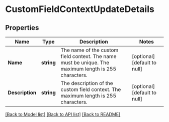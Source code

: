 # CustomFieldContextUpdateDetails

## Properties
Name | Type | Description | Notes
------------ | ------------- | ------------- | -------------
**Name** | **string** | The name of the custom field context. The name must be unique. The maximum length is 255 characters. | [optional] [default to null]
**Description** | **string** | The description of the custom field context. The maximum length is 255 characters. | [optional] [default to null]

[[Back to Model list]](../README.md#documentation-for-models) [[Back to API list]](../README.md#documentation-for-api-endpoints) [[Back to README]](../README.md)

